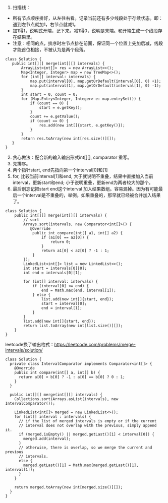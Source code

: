 1. 扫描线：
- 所有节点顺序排好，从左往右看。记录当前还有多少线段处于存续状态。即：遇到左节点就加1，右节点就减1。
- 加1得1，说明式开端，记下来。减1得0，说明是末端。和开端生成一个线段存在结果里。
- 注意：相同的点，排序时左节点排在前面，保证同一个位置上先加后减，线段才能首位相接，不被认为是两个段落。
 ```
class Solution {
    public int[][] merge(int[][] intervals) {  
        ArrayList<int[]> res = new ArrayList<>();
        Map<Integer, Integer> map = new TreeMap<>();
        for (int[] interval: intervals) {
            map.put(interval[0], map.getOrDefault(interval[0], 0) +1);
            map.put(interval[1], map.getOrDefault(interval[1], 0) -1);
        }
        int start = 0, count = 0;
        for (Map.Entry<Integer, Integer> e: map.entrySet()) {
            if (count == 0) {
                start = e.getKey();
            }
            count += e.getValue();
            if (count == 0) {
                res.add(new int[]{start, e.getKey()});
            }
        }
        return res.toArray(new int[res.size()][]);
    }
}
```
2. 贪心做法：配合新的输入输出形式int[][], comparator 重写。
1. 先排序。
2. 两个指针start, end先指向第一个interval[0]和[1]
3. for, 比较当前interval[1]和end, 大于就说明不重叠，结果中直接加入当前interval，更新start和end; 小于说明重叠，更新end为两者较大的那个。
4. 最后别忘记把start end这个interval 加入结果数组。容易漏掉。因为有可能最后一个interval是不重叠的，举例。如果重叠的，那早就已经被合并加入结果了。
```
class Solution {
    public int[][] merge(int[][] intervals) {
        // sort
        Arrays.sort(intervals, new Comparator<int[]>() {
           @Override
            public int compare(int[] a1, int[] a2) {
                if (a1[0] == a2[0]) {
                    return 0;
                }
                return a1[0] < a2[0] ? -1 : 1;
            }
        });
        LinkedList<int[]> list = new LinkedList<>();
        int start = intervals[0][0];
        int end = intervals[0][1];
        
        for (int[] interval: intervals) {
            if (interval[0] <= end) {
                end = Math.max(end, interval[1]);
            } else {
                list.add(new int[]{start, end});
                start = interval[0];
                end = interval[1];
            }
        }
        list.add(new int[]{start, end});
        return list.toArray(new int[list.size()][]);
    }
}

```
leetcode换了输出格式：https://leetcode.com/problems/merge-intervals/solution/
```
class Solution {
  private class IntervalComparator implements Comparator<int[]> {
    @Override
    public int compare(int[] a, int[] b) {
      return a[0] < b[0] ? -1 : a[0] == b[0] ? 0 : 1;
    }
  }

  public int[][] merge(int[][] intervals) {
    Collections.sort(Arrays.asList(intervals), new IntervalComparator());

    LinkedList<int[]> merged = new LinkedList<>();
    for (int[] interval : intervals) {
      // if the list of merged intervals is empty or if the current
      // interval does not overlap with the previous, simply append it.
      if (merged.isEmpty() || merged.getLast()[1] < interval[0]) {
        merged.add(interval);
      }
      // otherwise, there is overlap, so we merge the current and previous
      // intervals.
      else {
        merged.getLast()[1] = Math.max(merged.getLast()[1], interval[1]);
      }
    }

    return merged.toArray(new int[merged.size()][]);
  }
}
```

